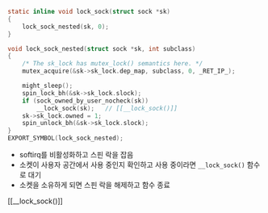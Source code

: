 ```c title=lock_sock()
static inline void lock_sock(struct sock *sk)
{
	lock_sock_nested(sk, 0);
}
```


```c title=lock_sock_nested()
void lock_sock_nested(struct sock *sk, int subclass)
{
	/* The sk_lock has mutex_lock() semantics here. */
	mutex_acquire(&sk->sk_lock.dep_map, subclass, 0, _RET_IP_);

	might_sleep();
	spin_lock_bh(&sk->sk_lock.slock);
	if (sock_owned_by_user_nocheck(sk))
		__lock_sock(sk);   // [[__lock_sock()]]
	sk->sk_lock.owned = 1;
	spin_unlock_bh(&sk->sk_lock.slock);
}
EXPORT_SYMBOL(lock_sock_nested);
```

- softirq를 비활성화하고 스핀 락을 잡음
- 소켓이 사용자 공간에서 사용 중인지 확인하고 사용 중이라면 `__lock_sock()` 함수로 대기
- 소켓을 소유하게 되면 스핀 락을 해제하고 함수 종료

[[__lock_sock()]]
